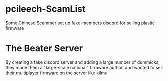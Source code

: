 # pcileech-ScamList
Some Chinese Scammer set up fake-members discord for selling plastic firmware

# The Beater Server

By creating a fake discord server and adding a large number of dummicks, they made them a "large-scale national" firmware author, and wanted to sell their multiplayer firmware on the server like kilmu.

